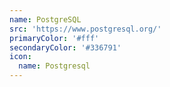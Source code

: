 ```yaml
---
name: PostgreSQL
src: 'https://www.postgresql.org/'
primaryColor: '#fff'
secondaryColor: '#336791'
icon:
  name: Postgresql
---
```



